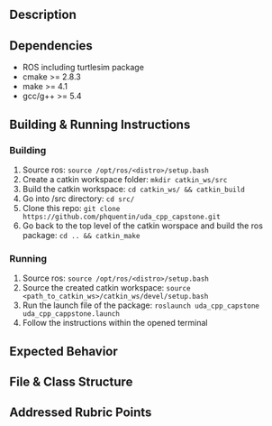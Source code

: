 ## Description

## Dependencies

- ROS including turtlesim package
- cmake >= 2.8.3
- make >= 4.1
- gcc/g++ >= 5.4

## Building & Running Instructions

### Building

1. Source ros: `source /opt/ros/<distro>/setup.bash`
2. Create a catkin workspace folder: `mkdir catkin_ws/src`
3. Build the catkin workspace: `cd catkin_ws/ && catkin_build`
4. Go into /src directory:  `cd src/`
5. Clone this repo:  `git clone https://github.com/phquentin/uda_cpp_capstone.git`
6. Go back to the top level of the catkin worspace and build the ros package: `cd .. && catkin_make`

### Running

1. Source ros: `source /opt/ros/<distro>/setup.bash`
2. Source the created catkin workspace: `source <path_to_catkin_ws>/catkin_ws/devel/setup.bash`
3. Run the launch file of the package: `roslaunch uda_cpp_capstone uda_cpp_cappstone.launch`
4. Follow the instructions within the opened terminal

## Expected Behavior

## File & Class Structure

## Addressed Rubric Points
